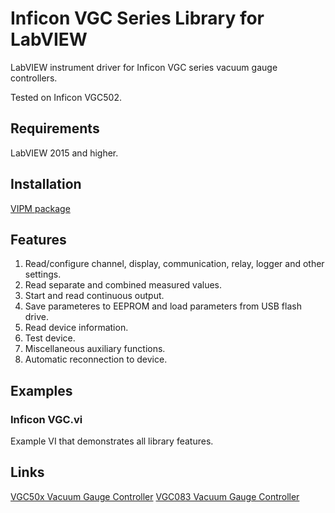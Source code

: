 # Inficon VGC Series Library for LabVIEW
LabVIEW instrument driver for Inficon VGC series vacuum gauge controllers.

Tested on Inficon VGC502.

## Requirements
LabVIEW 2015 and higher.

## Installation
[VIPM package](https://www.vipm.io/package/plasmapper_lib_pl_inficon_vgc/)

## Features
1. Read/configure channel, display, communication, relay, logger and other settings.
2. Read separate and combined measured values.
3. Start and read continuous output.
4. Save parameteres to EEPROM and load parameters from USB flash drive.
5. Read device information.
6. Test device.
7. Miscellaneous auxiliary functions.
8. Automatic reconnection to device.

## Examples
### Inficon VGC.vi
Example VI that demonstrates all library features.

## Links
[VGC50x Vacuum Gauge Controller](https://www.inficon.com/en/products/vgc50x)
[VGC083 Vacuum Gauge Controller](https://www.inficon.com/en/products/vgc083)
